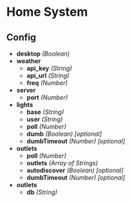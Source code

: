 # Home System

## Config
* **desktop** *(Boolean)*
* **weather**
  * **api_key** *(String)*
  * **api_url** *(String)*
  * **freq** *(Number)*
* **server**
  * **port** *(Number)*
* **lights**
  * **base** *(String)*
  * **user** *(String)*
  * **poll** *(Number)*
  * **dumb** *(Boolean) [optional]*
  * **dumbTimeout** *(Number) [optional]*
* **outlets**
  * **poll** *(Number)*
  * **outlets** *(Array of Strings)*
  * **autodiscover** *(Boolean) [optional]*
  * **dumbTimeout** *(Number) [optional]*
* **outlets**
  * **db** *(String)*
